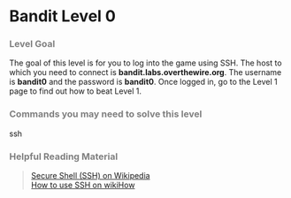 Bandit Level 0
==============

### <font color="grey">Level Goal</font>

The goal of this level is for you to log into the game using SSH. The host to which you need to connect is **bandit.labs.overthewire.org**. The username is **bandit0** and the password is **bandit0**. Once logged in, go to the Level 1 page to find out how to beat Level 1.

### <font color="grey">Commands you may need to solve this level</font>

ssh

### <font color="grey">Helpful Reading Material</font>

> [Secure Shell (SSH) on Wikipedia](http://en.wikipedia.org/wiki/Secure_Shell) <br>
> [How to use SSH on wikiHow](http://www.wikihow.com/Use-SSH)